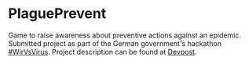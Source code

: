 # PlaguePrevent
Game to raise awareness about preventive actions against an epidemic.
Submitted project as part of the German government's hackathon [#WirVsVirus](https://wirvsvirushackathon.org).
Project description can be found at [Devpost](https://devpost.com/submit-to/9683-wirvsvirus/start/submissions/145061-046_gamification_plagueprevent/edit).
